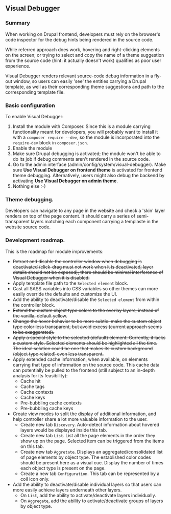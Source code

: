 Visual Debugger
---------------

### Summary

When working on Drupal frontend, developers must rely on the browser's code inspector for the debug hints being rendered in the source code.

While referred approach does work, hovering and right-clicking elements on the screen; or trying to select and copy the name of a theme suggestion from the source code (hint: it actually doesn't work) qualifies as poor user experience.

Visual Debugger renders relevant source-code debug information in a fly-out window, so users can easily 'see' the entities carrying a Drupal template, as well as their corresponding theme suggestions and path to the corresponding template file.

### Basic configuration

To enable Visual Debugger:

1. Install the module with Composer. Since this is a module carrying functionality meant for developers, you will probably want to install it with a `composer require --dev`, so the module is incorporated into the `require-dev` block in `composer.json`.
2. Enable the module
3. Make sure Drupal debugging is activated; the module won't be able to do its job if debug comments aren't rendered in the source code. 
3. Go to the admin interface (admin/config/system/visual-debugger). Make sure **Use Visual Debugger on frontend theme** is activated for frontend theme debugging. Alternatively, users might also debug the backend by activating **Use Visual Debugger on admin theme**.
4. Nothing else :-)

### Theme debugging.

Developers can navigate to any page in the website and check a 'skin' layer renders on top of the page content. It should carry a series of semi-transparent layers matching each component carrying a templaste in the website source code.

### Development roadmap.

This is the roadmap for module improvements:
- ~~Retract and disable the controller window when debugging is deactivated (click-drag must not work when it is deactivated; layer details should not be exposed); there should be minimal interference of Visual Debugger when it is disabled.~~
- Apply template file path to the `Selected element` block.
- Cast all SASS variables into CSS variables so other themes can more easily override the defaults and customize the UI.
- Add the ability to deactivate/disable the `Selected element` from within the controller block.
- ~~Extend the custom object type colors to the overlay layers, instead of the vanilla, default yellow.~~
- ~~Change the hover behavior to be more subtle: make the custom object type color less transparent, but avoid excess (current approach seems to be exaggerated).~~
- ~~Apply a special style to the selected (default) element. Currently, it lacks a custom style. Selected elements should be highlighted all the time. The ideal solution could be one that makes its custom background (object type related) even less transparent.~~
- Apply extended cache information, when available, on elements carrying that type of information on the source code. This cache data can potentially be pulled to the frontend (still subject to an in-depth analysis for its feasibility):
  - Cache hit
  - Cache tags
  - Cache contexts
  - Cache keys
  - Pre-bubbling cache contexts
  - Pre-bubbling cache keys
- Create view modes to split the display of additional information, and help controller share a lot more valuable information to the user.
  - Create new tab `Discovery`. Auto-detect information about hovered layers would be displayed inside this tab.
  - Create new tab `List`. List all the page elements in the order they show up on the page. Selected item can be triggered from the items on this tab.
  - Create new tab `Aggretate`. Displays an aggregated/consolidated list of page elements by object type. The established color codes should be present here as a visual cue. Display the number of times each object type is present on the page.
  - Create a new tab `Configuration`. This tab can be represented by a coil icon only. 
- Add the ability to deactivate/disable individual layers so that users can more easily achieve layers underneath other layers.
  - On `List`, add the ability to activate/deactivate layers individually.
  - On `Aggregate`, add the ability to activate/deactivate groups of layers by object type.
